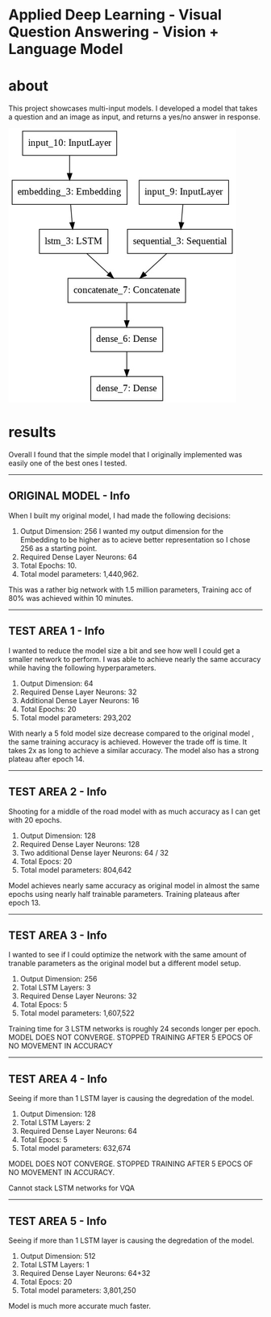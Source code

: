 # Applied Deep Learning - Visual Question Answering - Vision + Language Model

# about

This project showcases multi-input models. I developed a model that takes a question and an image as input, and returns a yes/no answer in response. 

![Model](https://github.com/tmatrixhy/adl-visual-q-a/blob/master/model.jpg)

# results

Overall I found that the simple model that I originally implemented was easily one of the
best ones I tested.


--------------------------------------------
ORIGINAL MODEL - Info
--------------------------------------------

When I built my original model, I had made the following decisions:

1. Output Dimension: 256
   I wanted my output dimension for the Embedding to be higher as to acieve 
   better representation so I chose 256 as a starting point.
2. Required Dense Layer Neurons: 64
3. Total Epochs: 10.
4. Total model parameters: 1,440,962.

This was a rather big network with 1.5 million parameters, Training acc of 80%
was achieved within 10 minutes.

--------------------------------------------
TEST AREA 1 - Info
--------------------------------------------

I wanted to reduce the model size a bit and see how well I could get a smaller
network to perform. I was able to achieve nearly the same accuracy while having
the following hyperparameters.

1. Output Dimension: 64
2. Required Dense Layer Neurons: 32
3. Additional Dense Layer Neurons: 16
4. Total Epochs: 20
5. Total model parameters: 293,202

With nearly a 5 fold model size decrease compared to the original model , the 
same training accuracy is achieved. However the trade off is time. It takes 2x
as long to achieve a similar accuracy. The model also has a strong plateau after
epoch 14.

--------------------------------------------
TEST AREA 2 - Info
--------------------------------------------
Shooting for a middle of the road model with as much accuracy as I can get with
20 epochs.

1. Output Dimension: 128
2. Required Dense Layer Neurons: 128
3. Two additional Dense layer Neurons: 64 / 32
4. Total Epocs: 20
5. Total model parameters: 804,642

Model achieves nearly same accuracy as original model in almost the same epochs 
using nearly half trainable parameters. Training plateaus after epoch 13.

--------------------------------------------
TEST AREA 3 - Info
--------------------------------------------
I wanted to see if I could optimize the network with the same amount of tranable
parameters as the original model but a different model setup.

1. Output Dimension: 256 
2. Total LSTM Layers: 3
3. Required Dense Layer Neurons: 32
4. Total Epocs: 5
5. Total model parameters: 1,607,522

Training time for 3 LSTM networks is roughly 24 seconds longer per epoch.
MODEL DOES NOT CONVERGE. STOPPED TRAINING AFTER 5 EPOCS OF NO MOVEMENT IN
ACCURACY

--------------------------------------------
TEST AREA 4 - Info
--------------------------------------------
Seeing if more than 1 LSTM layer is causing the degredation of the model.

1. Output Dimension: 128 
2. Total LSTM Layers: 2
3. Required Dense Layer Neurons: 64
4. Total Epocs: 5
5. Total model parameters: 632,674

MODEL DOES NOT CONVERGE. STOPPED TRAINING AFTER 5 EPOCS OF NO MOVEMENT IN
ACCURACY.

Cannot stack LSTM networks for VQA

--------------------------------------------
TEST AREA 5 - Info
--------------------------------------------
Seeing if more than 1 LSTM layer is causing the degredation of the model.

1. Output Dimension: 512 
2. Total LSTM Layers: 1
3. Required Dense Layer Neurons: 64+32
4. Total Epocs: 20
5. Total model parameters: 3,801,250

Model is much more accurate much faster.